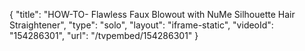 {
    "title": "HOW-TO- Flawless Faux Blowout with NuMe Silhouette Hair Straightener",
    "type": "solo",
    "layout": "iframe-static",
    "videoId": "154286301",
    "url": "\/tvpembed\/154286301"
}
